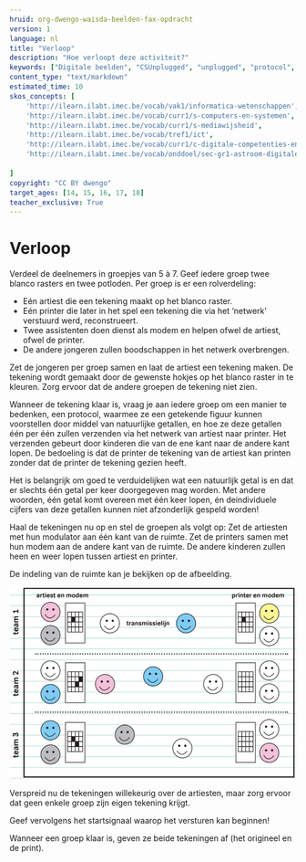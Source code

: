 ```yaml
---
hruid: org-dwengo-waisda-beelden-fax-opdracht
version: 1
language: nl
title: "Verloop"
description: "Hoe verloopt deze activiteit?"
keywords: ["Digitale beelden", "CSUnplugged", "unplugged", "protocol", "netwerken", "ecodering", "materiaal"]
content_type: "text/markdown"
estimated_time: 10
skos_concepts: [
    'http://ilearn.ilabt.imec.be/vocab/vak1/informatica-wetenschappen', 
    'http://ilearn.ilabt.imec.be/vocab/curr1/s-computers-en-systemen',
    'http://ilearn.ilabt.imec.be/vocab/curr1/s-mediawijsheid',
    'http://ilearn.ilabt.imec.be/vocab/tref1/ict',
    'http://ilearn.ilabt.imec.be/vocab/curr1/c-digitale-competenties-en-mediawijsheid',
    'http://ilearn.ilabt.imec.be/vocab/onddoel/sec-gr1-astroom-digitale-competenties-en-mediawijsheid-4.5',

]
copyright: "CC BY dwengo"
target_ages: [14, 15, 16, 17, 18]
teacher_exclusive: True
---
```


# Verloop

Verdeel de deelnemers in groepjes van 5 à 7. Geef iedere groep twee blanco rasters en twee potloden. Per groep is er een rolverdeling:
* Eén artiest die een tekening maakt op het blanco raster.
* Eén printer die later in het spel een tekening die via het ‘netwerk’ verstuurd werd, reconstrueert.
* Twee assistenten doen dienst als modem en helpen ofwel de artiest, ofwel de printer.
* De andere jongeren zullen boodschappen in het netwerk overbrengen.

Zet de jongeren per groep samen en laat de artiest een tekening maken. De tekening wordt gemaakt door de gewenste hokjes op het blanco raster in te kleuren. Zorg ervoor dat de andere groepen de tekening niet zien.

Wanneer de tekening klaar is, vraag je aan iedere groep om een manier te bedenken, een protocol, waarmee ze een getekende figuur kunnen voorstellen door middel van natuurlijke getallen, en hoe ze deze getallen één per één zullen verzenden via het netwerk van artiest naar printer. Het verzenden gebeurt door kinderen die van de ene kant naar de andere kant lopen. De bedoeling is dat de printer de tekening van de artiest kan printen zonder dat de printer de tekening gezien heeft.

Het is belangrijk om goed te verduidelijken wat een natuurlijk getal is en dat er slechts één getal per keer doorgegeven mag worden. Met andere woorden, één getal komt overeen met één keer lopen, én deindividuele cijfers van deze getallen kunnen niet afzonderlijk gespeld worden!

Haal de tekeningen nu op en stel de groepen als volgt op: Zet de artiesten met hun modulator aan één kant van de ruimte. Zet de printers samen met hun modem aan de andere kant van de ruimte. De andere kinderen zullen heen en weer lopen tussen artiest en printer.

De indeling van de ruimte kan je bekijken op de afbeelding.

![Voorbeeld klasopstelling activiteit.](content/fax-klasopstelling.png)

Verspreid nu de tekeningen willekeurig over de artiesten, maar zorg ervoor dat geen enkele groep zijn eigen tekening krijgt.

Geef vervolgens het startsignaal waarop het versturen kan beginnen!

Wanneer een groep klaar is, geven ze beide tekeningen af (het origineel en de print).